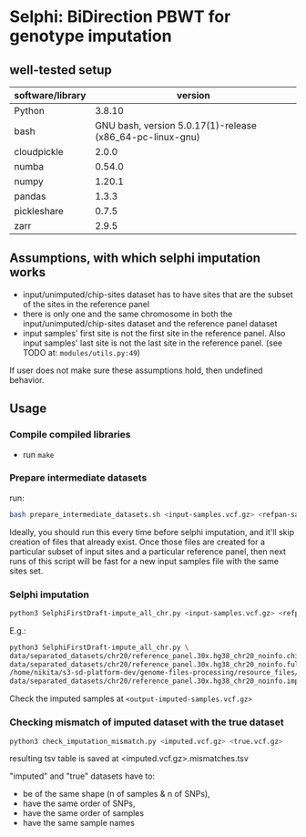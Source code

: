 # Selphi: BiDirection PBWT for genotype imputation

## well-tested setup

software/library | version
--- | --- 
Python | 3.8.10
bash | GNU bash, version 5.0.17(1)-release (x86_64-pc-linux-gnu)
cloudpickle | 2.0.0
numba | 0.54.0
numpy | 1.20.1
pandas | 1.3.3
pickleshare | 0.7.5
zarr | 2.9.5

## Assumptions, with which selphi imputation works
 - input/unimputed/chip-sites dataset has to have sites that are the subset of the sites in the reference panel
 - there is only one and the same chromosome in both the input/unimputed/chip-sites dataset and the reference panel dataset
 - input samples' first site is not the first site in the reference panel. Also input samples' last site is not the last site in the reference panel. (see TODO at: `modules/utils.py:49`)

If user does not make sure these assumptions hold, then undefined behavior.


## Usage

### Compile compiled libraries

 - run `make`

### Prepare intermediate datasets
run:
```bash
bash prepare_intermediate_datasets.sh <input-samples.vcf.gz> <refpan-samples.vcf.gz>
```

Ideally, you should run this every time before selphi imputation, and it'll skip creation of files that already exist. Once those files are created for a particular subset of input sites and a particular reference panel, then next runs of this script will be fast for a new input samples file with the same sites set.

### Selphi imputation
```bash
python3 SelphiFirstDraft-impute_all_chr.py <input-samples.vcf.gz> <refpan-samples.vcf.gz> <genetic-map-in-plink-format.map> <output-imputed-samples.vcf> <n-cores>
```

E.g.:
```bash
python3 SelphiFirstDraft-impute_all_chr.py \
data/separated_datasets/chr20/reference_panel.30x.hg38_chr20_noinfo.chipsites-292-input-samples.vcf.gz\
data/separated_datasets/chr20/reference_panel.30x.hg38_chr20_noinfo.fullseq-2910-refpan-samples.vcf.gz \
/home/nikita/s3-sd-platform-dev/genome-files-processing/resource_files/b38.map/plink.chr20.GRCh38.map \
data/separated_datasets/chr20/reference_panel.30x.hg38_chr20_noinfo.imputed-292-input-samples_NEW.vcf.gz 8
```

Check the imputed samples at `<output-imputed-samples.vcf.gz>`


### Checking mismatch of imputed dataset with the true dataset
```bash
python3 check_imputation_mismatch.py <imputed.vcf.gz> <true.vcf.gz>
```

resulting tsv table is saved at <imputed.vcf.gz>.mismatches.tsv

"imputed" and "true" datasets have to:
 - be of the same shape (n of samples & n of SNPs), 
 - have the same order of SNPs,
 - have the same order of samples
 - have the same sample names


